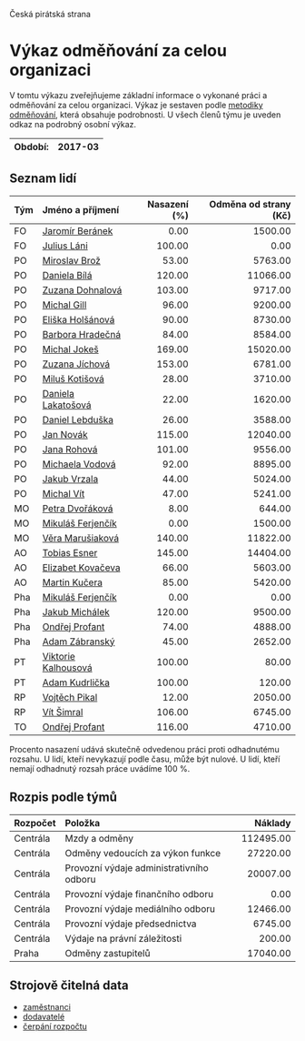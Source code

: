 Česká pirátská strana

Výkaz odměňování za celou organizaci
===========================

V tomtu výkazu zveřejňujeme základní informace o vykonané práci a odměňování
za celou organizaci. Výkaz je sestaven podle [metodiky odměňování][metodika],
která obsahuje podrobnosti. U všech členů týmu je uveden odkaz na podrobný osobní výkaz.

Období:                  | 2017-03
-----------------------  | --------------------


Seznam lidí
--------------

| Tým   | Jméno a příjmení                                                  |   Nasazení (%) |   Odměna od strany (Kč) |
|:------|:------------------------------------------------------------------|---------------:|------------------------:|
| FO    | [Jaromír Beránek](../../tymy/FO/2017/03/jaromir-beranek/)         |           0.00 |                 1500.00 |
| FO    | [Julius Láni](../../tymy/FO/2017/03/julius-lani/)                 |         100.00 |                    0.00 |
| PO    | [Miroslav Brož](../../tymy/PO/2017/03/miroslav-broz/)             |          53.00 |                 5763.00 |
| PO    | [Daniela Bílá](../../tymy/PO/2017/03/daniela-bila/)               |         120.00 |                11066.00 |
| PO    | [Zuzana Dohnalová](../../tymy/PO/2017/03/zuzana-dohnalova/)       |         103.00 |                 9717.00 |
| PO    | [Michal Gill](../../tymy/PO/2017/03/michal-gill/)                 |          96.00 |                 9200.00 |
| PO    | [Eliška Holšánová](../../tymy/PO/2017/03/eliska-holsanova/)       |          90.00 |                 8730.00 |
| PO    | [Barbora Hradečná](../../tymy/PO/2017/03/barbora-hradecna/)       |          84.00 |                 8584.00 |
| PO    | [Michal Jokeš](../../tymy/PO/2017/03/michal-jokes/)               |         169.00 |                15020.00 |
| PO    | [Zuzana Jíchová](../../tymy/PO/2017/03/zuzana-jichova/)           |         153.00 |                 6781.00 |
| PO    | [Miluš Kotišová](../../tymy/PO/2017/03/milus-kotisova/)           |          28.00 |                 3710.00 |
| PO    | [Daniela Lakatošová](../../tymy/PO/2017/03/daniela-lakatosova/)   |          22.00 |                 1620.00 |
| PO    | [Daniel Lebduška](../../tymy/PO/2017/03/daniel-lebduska/)         |          26.00 |                 3588.00 |
| PO    | [Jan Novák](../../tymy/PO/2017/03/jan-novak/)                     |         115.00 |                12040.00 |
| PO    | [Jana Rohová](../../tymy/PO/2017/03/jana-rohova/)                 |         101.00 |                 9556.00 |
| PO    | [Michaela Vodová](../../tymy/PO/2017/03/michaela-vodova/)         |          92.00 |                 8895.00 |
| PO    | [Jakub Vrzala](../../tymy/PO/2017/03/jakub-vrzala/)               |          44.00 |                 5024.00 |
| PO    | [Michal Vít](../../tymy/PO/2017/03/michal-vit/)                   |          47.00 |                 5241.00 |
| MO    | [Petra Dvořáková](../../tymy/MO/2017/03/petra-dvorakova/)         |           8.00 |                  644.00 |
| MO    | [Mikuláš Ferjenčík](../../tymy/MO/2017/03/mikulas-ferjencik/)     |           0.00 |                 1500.00 |
| MO    | [Věra Marušiaková](../../tymy/MO/2017/03/vera-marusiakova/)       |         140.00 |                11822.00 |
| AO    | [Tobias Esner](../../tymy/AO/2017/03/tobias-esner/)               |         145.00 |                14404.00 |
| AO    | [Elizabet Kovačeva](../../tymy/AO/2017/03/elizabet-kovaceva/)     |          66.00 |                 5603.00 |
| AO    | [Martin Kučera](../../tymy/AO/2017/03/martin-kucera/)             |          85.00 |                 5420.00 |
| Pha   | [Mikuláš Ferjenčík](../../tymy/Pha/2017/03/mikulas-ferjencik/)    |           0.00 |                    0.00 |
| Pha   | [Jakub Michálek](../../tymy/Pha/2017/03/jakub-michalek/)          |         120.00 |                 9500.00 |
| Pha   | [Ondřej Profant](../../tymy/Pha/2017/03/ondrej-profant/)          |          74.00 |                 4888.00 |
| Pha   | [Adam Zábranský](../../tymy/Pha/2017/03/adam-zabransky/)          |          45.00 |                 2652.00 |
| PT    | [Viktorie Kalhousová](../../tymy/PT/2017/03/viktorie-kalhousova/) |         100.00 |                   80.00 |
| PT    | [Adam Kudrlička](../../tymy/PT/2017/03/adam-kudrlicka/)           |         100.00 |                  120.00 |
| RP    | [Vojtěch Pikal](../../tymy/RP/2017/03/vojtech-pikal/)             |          12.00 |                 2050.00 |
| RP    | [Vít Šimral](../../tymy/RP/2017/03/vit-simral/)                   |         106.00 |                 6745.00 |
| TO    | [Ondřej Profant](../../tymy/TO/2017/03/ondrej-profant/)           |         116.00 |                 4710.00 |

Procento nasazení udává skutečně odvedenou práci proti odhadnutému rozsahu. 
U lidí, kteří nevykazují podle času, může být nulové. U lidí, kteří nemají odhadnutý rozsah
práce uvádíme 100 %.

Rozpis podle týmů
-----------------

| Rozpočet   | Položka                                  |   Náklady |
|:-----------|:-----------------------------------------|----------:|
| Centrála   | Mzdy a odměny                            | 112495.00 |
| Centrála   | Odměny vedoucích za výkon funkce         |  27220.00 |
| Centrála   | Provozní výdaje administrativního odboru |  20007.00 |
| Centrála   | Provozní výdaje finančního odboru        |      0.00 |
| Centrála   | Provozní výdaje mediálního odboru        |  12466.00 |
| Centrála   | Provozní výdaje předsednictva            |   6745.00 |
| Centrála   | Výdaje na právní záležitosti             |    200.00 |
| Praha      | Odměny zastupitelů                       |  17040.00 |

Strojově čitelná data
-------------------

* [zaměstnanci](zamestnanci.tsv)
* [dodavatelé](dodavatele.tsv)
* [čerpání rozpočtu](cerpani_rozpoctu.tsv)

[metodika]: https://redmine.pirati.cz/projects/po/wiki/Odmenovani
